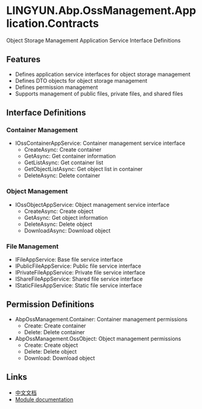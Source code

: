 # LINGYUN.Abp.OssManagement.Application.Contracts

Object Storage Management Application Service Interface Definitions

## Features

* Defines application service interfaces for object storage management
* Defines DTO objects for object storage management
* Defines permission management
* Supports management of public files, private files, and shared files

## Interface Definitions

### Container Management
* IOssContainerAppService: Container management service interface
  * CreateAsync: Create container
  * GetAsync: Get container information
  * GetListAsync: Get container list
  * GetObjectListAsync: Get object list in container
  * DeleteAsync: Delete container

### Object Management
* IOssObjectAppService: Object management service interface
  * CreateAsync: Create object
  * GetAsync: Get object information
  * DeleteAsync: Delete object
  * DownloadAsync: Download object

### File Management
* IFileAppService: Base file service interface
* IPublicFileAppService: Public file service interface
* IPrivateFileAppService: Private file service interface
* IShareFileAppService: Shared file service interface
* IStaticFilesAppService: Static file service interface

## Permission Definitions

* AbpOssManagement.Container: Container management permissions
  * Create: Create container
  * Delete: Delete container
* AbpOssManagement.OssObject: Object management permissions
  * Create: Create object
  * Delete: Delete object
  * Download: Download object

## Links

* [中文文档](./README.md)
* [Module documentation](../README.md)
